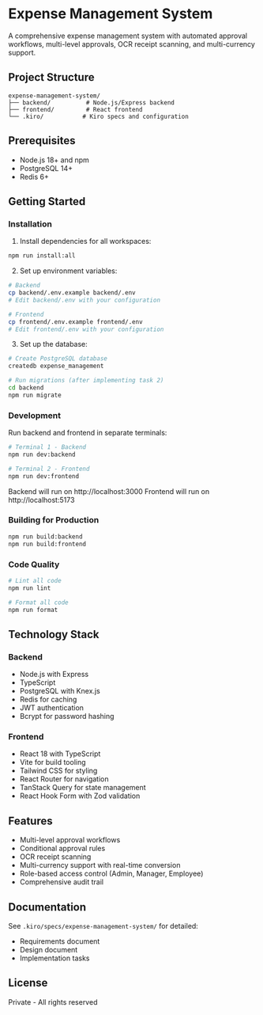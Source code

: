 # Expense Management System

A comprehensive expense management system with automated approval workflows, multi-level approvals, OCR receipt scanning, and multi-currency support.

## Project Structure

```
expense-management-system/
├── backend/          # Node.js/Express backend
├── frontend/         # React frontend
└── .kiro/           # Kiro specs and configuration
```

## Prerequisites

- Node.js 18+ and npm
- PostgreSQL 14+
- Redis 6+

## Getting Started

### Installation

1. Install dependencies for all workspaces:
```bash
npm run install:all
```

2. Set up environment variables:
```bash
# Backend
cp backend/.env.example backend/.env
# Edit backend/.env with your configuration

# Frontend
cp frontend/.env.example frontend/.env
# Edit frontend/.env with your configuration
```

3. Set up the database:
```bash
# Create PostgreSQL database
createdb expense_management

# Run migrations (after implementing task 2)
cd backend
npm run migrate
```

### Development

Run backend and frontend in separate terminals:

```bash
# Terminal 1 - Backend
npm run dev:backend

# Terminal 2 - Frontend
npm run dev:frontend
```

Backend will run on http://localhost:3000
Frontend will run on http://localhost:5173

### Building for Production

```bash
npm run build:backend
npm run build:frontend
```

### Code Quality

```bash
# Lint all code
npm run lint

# Format all code
npm run format
```

## Technology Stack

### Backend
- Node.js with Express
- TypeScript
- PostgreSQL with Knex.js
- Redis for caching
- JWT authentication
- Bcrypt for password hashing

### Frontend
- React 18 with TypeScript
- Vite for build tooling
- Tailwind CSS for styling
- React Router for navigation
- TanStack Query for state management
- React Hook Form with Zod validation

## Features

- Multi-level approval workflows
- Conditional approval rules
- OCR receipt scanning
- Multi-currency support with real-time conversion
- Role-based access control (Admin, Manager, Employee)
- Comprehensive audit trail

## Documentation

See `.kiro/specs/expense-management-system/` for detailed:
- Requirements document
- Design document
- Implementation tasks

## License

Private - All rights reserved
